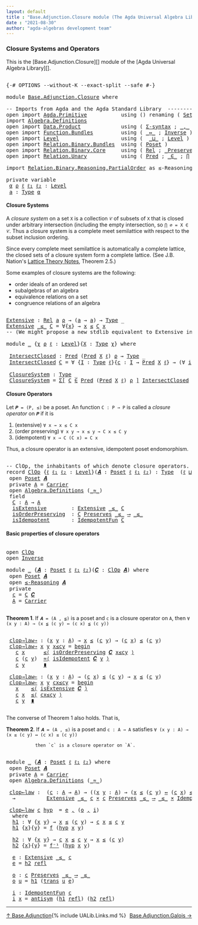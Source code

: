```yaml
---
layout: default
title : "Base.Adjunction.Closure module (The Agda Universal Algebra Library)"
date : "2021-08-30"
author: "agda-algebras development team"
---
```


### <a id="closure-systems">Closure Systems and Operators</a>

This is the [Base.Adjunction.Closure][] module of the [Agda Universal Algebra Library][].

<pre class="Agda">

<a id="333" class="Symbol">{-#</a> <a id="337" class="Keyword">OPTIONS</a> <a id="345" class="Pragma">--without-K</a> <a id="357" class="Pragma">--exact-split</a> <a id="371" class="Pragma">--safe</a> <a id="378" class="Symbol">#-}</a>

<a id="383" class="Keyword">module</a> <a id="390" href="Base.Adjunction.Closure.html" class="Module">Base.Adjunction.Closure</a> <a id="414" class="Keyword">where</a>

<a id="421" class="Comment">-- Imports from Agda and the Agda Standard Library  ---------------------------------------</a>
<a id="513" class="Keyword">open</a> <a id="518" class="Keyword">import</a> <a id="525" href="Agda.Primitive.html" class="Module">Agda.Primitive</a>           <a id="550" class="Keyword">using</a> <a id="556" class="Symbol">()</a> <a id="559" class="Keyword">renaming</a> <a id="568" class="Symbol">(</a> <a id="570" href="Agda.Primitive.html#326" class="Primitive">Set</a> <a id="574" class="Symbol">to</a> <a id="577" class="Primitive">Type</a> <a id="582" class="Symbol">)</a>
<a id="584" class="Keyword">import</a> <a id="591" href="Algebra.Definitions.html" class="Module">Algebra.Definitions</a>
<a id="611" class="Keyword">open</a> <a id="616" class="Keyword">import</a> <a id="623" href="Data.Product.html" class="Module">Data.Product</a>             <a id="648" class="Keyword">using</a> <a id="654" class="Symbol">(</a> <a id="656" href="Data.Product.html#916" class="Function">Σ-syntax</a> <a id="665" class="Symbol">;</a> <a id="667" href="Agda.Builtin.Sigma.html#236" class="InductiveConstructor Operator">_,_</a> <a id="671" class="Symbol">;</a> <a id="673" href="Data.Product.html#1167" class="Function Operator">_×_</a> <a id="677" class="Symbol">)</a>
<a id="679" class="Keyword">open</a> <a id="684" class="Keyword">import</a> <a id="691" href="Function.Bundles.html" class="Module">Function.Bundles</a>         <a id="716" class="Keyword">using</a> <a id="722" class="Symbol">(</a> <a id="724" href="Function.Bundles.html#8810" class="Function Operator">_↔_</a> <a id="728" class="Symbol">;</a> <a id="730" href="Function.Bundles.html#5792" class="Record">Inverse</a> <a id="738" class="Symbol">)</a>
<a id="740" class="Keyword">open</a> <a id="745" class="Keyword">import</a> <a id="752" href="Level.html" class="Module">Level</a>                    <a id="777" class="Keyword">using</a> <a id="783" class="Symbol">(</a>  <a id="786" href="Agda.Primitive.html#810" class="Primitive Operator">_⊔_</a> <a id="790" class="Symbol">;</a> <a id="792" href="Agda.Primitive.html#597" class="Postulate">Level</a> <a id="798" class="Symbol">)</a>
<a id="800" class="Keyword">open</a> <a id="805" class="Keyword">import</a> <a id="812" href="Relation.Binary.Bundles.html" class="Module">Relation.Binary.Bundles</a>  <a id="837" class="Keyword">using</a> <a id="843" class="Symbol">(</a> <a id="845" href="Relation.Binary.Bundles.html#3028" class="Record">Poset</a> <a id="851" class="Symbol">)</a>
<a id="853" class="Keyword">open</a> <a id="858" class="Keyword">import</a> <a id="865" href="Relation.Binary.Core.html" class="Module">Relation.Binary.Core</a>     <a id="890" class="Keyword">using</a> <a id="896" class="Symbol">(</a> <a id="898" href="Relation.Binary.Core.html#882" class="Function">Rel</a> <a id="902" class="Symbol">;</a> <a id="904" href="Relation.Binary.Core.html#1563" class="Function Operator">_Preserves_⟶_</a> <a id="918" class="Symbol">)</a>
<a id="920" class="Keyword">open</a> <a id="925" class="Keyword">import</a> <a id="932" href="Relation.Unary.html" class="Module">Relation.Unary</a>           <a id="957" class="Keyword">using</a> <a id="963" class="Symbol">(</a> <a id="965" href="Relation.Unary.html#1101" class="Function">Pred</a> <a id="970" class="Symbol">;</a> <a id="972" href="Relation.Unary.html#1523" class="Function Operator">_∈_</a> <a id="976" class="Symbol">;</a> <a id="978" href="Relation.Unary.html#4741" class="Function">⋂</a> <a id="980" class="Symbol">)</a>

<a id="983" class="Keyword">import</a> <a id="990" href="Relation.Binary.Reasoning.PartialOrder.html" class="Module">Relation.Binary.Reasoning.PartialOrder</a> <a id="1029" class="Symbol">as</a> <a id="1032" class="Module">≤-Reasoning</a>

<a id="1045" class="Keyword">private</a> <a id="1053" class="Keyword">variable</a>
 <a id="1063" href="Base.Adjunction.Closure.html#1063" class="Generalizable">α</a> <a id="1065" href="Base.Adjunction.Closure.html#1065" class="Generalizable">ρ</a> <a id="1067" href="Base.Adjunction.Closure.html#1067" class="Generalizable">ℓ</a> <a id="1069" href="Base.Adjunction.Closure.html#1069" class="Generalizable">ℓ₁</a> <a id="1072" href="Base.Adjunction.Closure.html#1072" class="Generalizable">ℓ₂</a> <a id="1075" class="Symbol">:</a> <a id="1077" href="Agda.Primitive.html#597" class="Postulate">Level</a>
 <a id="1084" href="Base.Adjunction.Closure.html#1084" class="Generalizable">a</a> <a id="1086" class="Symbol">:</a> <a id="1088" href="Base.Adjunction.Closure.html#577" class="Primitive">Type</a> <a id="1093" href="Base.Adjunction.Closure.html#1063" class="Generalizable">α</a>
</pre>

#### <a id="closure-systems">Closure Systems</a>

A *closure system* on a set `X` is a collection `𝒞` of subsets of `X` that is closed
under arbitrary intersection (including the empty intersection, so `⋂ ∅ = X ∈ 𝒞`.
Thus a closure system is a complete meet semilattice with respect to the subset
inclusion ordering.

Since every complete meet semilattice is automatically a complete lattice, the closed
sets of a closure system form a complete lattice.
(See J.B. Nation's [Lattice Theory Notes](http://math.hawaii.edu/~jb/math618/Nation-LatticeTheory.pdf), Theorem 2.5.)

Some examples of closure systems are the following:

* order ideals of an ordered set
* subalgebras of an algebra
* equivalence relations on a set
* congruence relations of an algebra

<pre class="Agda">

<a id="Extensive"></a><a id="1879" href="Base.Adjunction.Closure.html#1879" class="Function">Extensive</a> <a id="1889" class="Symbol">:</a> <a id="1891" href="Relation.Binary.Core.html#882" class="Function">Rel</a> <a id="1895" href="Base.Adjunction.Closure.html#1084" class="Generalizable">a</a> <a id="1897" href="Base.Adjunction.Closure.html#1065" class="Generalizable">ρ</a> <a id="1899" class="Symbol">→</a> <a id="1901" class="Symbol">(</a><a id="1902" href="Base.Adjunction.Closure.html#1084" class="Generalizable">a</a> <a id="1904" class="Symbol">→</a> <a id="1906" href="Base.Adjunction.Closure.html#1084" class="Generalizable">a</a><a id="1907" class="Symbol">)</a> <a id="1909" class="Symbol">→</a> <a id="1911" href="Base.Adjunction.Closure.html#577" class="Primitive">Type</a> <a id="1916" class="Symbol">_</a>
<a id="1918" href="Base.Adjunction.Closure.html#1879" class="Function">Extensive</a> <a id="1928" href="Base.Adjunction.Closure.html#1928" class="Bound Operator">_≤_</a> <a id="1932" href="Base.Adjunction.Closure.html#1932" class="Bound">C</a> <a id="1934" class="Symbol">=</a> <a id="1936" class="Symbol">∀{</a><a id="1938" href="Base.Adjunction.Closure.html#1938" class="Bound">x</a><a id="1939" class="Symbol">}</a> <a id="1941" class="Symbol">→</a> <a id="1943" href="Base.Adjunction.Closure.html#1938" class="Bound">x</a> <a id="1945" href="Base.Adjunction.Closure.html#1928" class="Bound Operator">≤</a> <a id="1947" href="Base.Adjunction.Closure.html#1932" class="Bound">C</a> <a id="1949" href="Base.Adjunction.Closure.html#1938" class="Bound">x</a>
<a id="1951" class="Comment">-- (We might propose a new stdlib equivalent to Extensive in, e.g., `Relation.Binary.Core`.)</a>

<a id="2045" class="Keyword">module</a> <a id="2052" href="Base.Adjunction.Closure.html#2052" class="Module">_</a> <a id="2054" class="Symbol">{</a><a id="2055" href="Base.Adjunction.Closure.html#2055" class="Bound">χ</a> <a id="2057" href="Base.Adjunction.Closure.html#2057" class="Bound">ρ</a> <a id="2059" href="Base.Adjunction.Closure.html#2059" class="Bound">ℓ</a> <a id="2061" class="Symbol">:</a> <a id="2063" href="Agda.Primitive.html#597" class="Postulate">Level</a><a id="2068" class="Symbol">}{</a><a id="2070" href="Base.Adjunction.Closure.html#2070" class="Bound">X</a> <a id="2072" class="Symbol">:</a> <a id="2074" href="Base.Adjunction.Closure.html#577" class="Primitive">Type</a> <a id="2079" href="Base.Adjunction.Closure.html#2055" class="Bound">χ</a><a id="2080" class="Symbol">}</a> <a id="2082" class="Keyword">where</a>

 <a id="2090" href="Base.Adjunction.Closure.html#2090" class="Function">IntersectClosed</a> <a id="2106" class="Symbol">:</a> <a id="2108" href="Relation.Unary.html#1101" class="Function">Pred</a> <a id="2113" class="Symbol">(</a><a id="2114" href="Relation.Unary.html#1101" class="Function">Pred</a> <a id="2119" href="Base.Adjunction.Closure.html#2070" class="Bound">X</a> <a id="2121" href="Base.Adjunction.Closure.html#2059" class="Bound">ℓ</a><a id="2122" class="Symbol">)</a> <a id="2124" href="Base.Adjunction.Closure.html#2057" class="Bound">ρ</a> <a id="2126" class="Symbol">→</a> <a id="2128" href="Base.Adjunction.Closure.html#577" class="Primitive">Type</a> <a id="2133" class="Symbol">_</a>
 <a id="2136" href="Base.Adjunction.Closure.html#2090" class="Function">IntersectClosed</a> <a id="2152" href="Base.Adjunction.Closure.html#2152" class="Bound">C</a> <a id="2154" class="Symbol">=</a> <a id="2156" class="Symbol">∀</a> <a id="2158" class="Symbol">{</a><a id="2159" href="Base.Adjunction.Closure.html#2159" class="Bound">I</a> <a id="2161" class="Symbol">:</a> <a id="2163" href="Base.Adjunction.Closure.html#577" class="Primitive">Type</a> <a id="2168" href="Base.Adjunction.Closure.html#2059" class="Bound">ℓ</a><a id="2169" class="Symbol">}{</a><a id="2171" href="Base.Adjunction.Closure.html#2171" class="Bound">c</a> <a id="2173" class="Symbol">:</a> <a id="2175" href="Base.Adjunction.Closure.html#2159" class="Bound">I</a> <a id="2177" class="Symbol">→</a> <a id="2179" href="Relation.Unary.html#1101" class="Function">Pred</a> <a id="2184" href="Base.Adjunction.Closure.html#2070" class="Bound">X</a> <a id="2186" href="Base.Adjunction.Closure.html#2059" class="Bound">ℓ</a><a id="2187" class="Symbol">}</a> <a id="2189" class="Symbol">→</a> <a id="2191" class="Symbol">(∀</a> <a id="2194" href="Base.Adjunction.Closure.html#2194" class="Bound">i</a> <a id="2196" class="Symbol">→</a> <a id="2198" class="Symbol">(</a><a id="2199" href="Base.Adjunction.Closure.html#2171" class="Bound">c</a> <a id="2201" href="Base.Adjunction.Closure.html#2194" class="Bound">i</a><a id="2202" class="Symbol">)</a> <a id="2204" href="Relation.Unary.html#1523" class="Function Operator">∈</a> <a id="2206" href="Base.Adjunction.Closure.html#2152" class="Bound">C</a><a id="2207" class="Symbol">)</a> <a id="2209" class="Symbol">→</a> <a id="2211" href="Relation.Unary.html#4741" class="Function">⋂</a> <a id="2213" href="Base.Adjunction.Closure.html#2159" class="Bound">I</a> <a id="2215" href="Base.Adjunction.Closure.html#2171" class="Bound">c</a> <a id="2217" href="Relation.Unary.html#1523" class="Function Operator">∈</a> <a id="2219" href="Base.Adjunction.Closure.html#2152" class="Bound">C</a>

 <a id="2223" href="Base.Adjunction.Closure.html#2223" class="Function">ClosureSystem</a> <a id="2237" class="Symbol">:</a> <a id="2239" href="Base.Adjunction.Closure.html#577" class="Primitive">Type</a> <a id="2244" class="Symbol">_</a>
 <a id="2247" href="Base.Adjunction.Closure.html#2223" class="Function">ClosureSystem</a> <a id="2261" class="Symbol">=</a> <a id="2263" href="Data.Product.html#916" class="Function">Σ[</a> <a id="2266" href="Base.Adjunction.Closure.html#2266" class="Bound">C</a> <a id="2268" href="Data.Product.html#916" class="Function">∈</a> <a id="2270" href="Relation.Unary.html#1101" class="Function">Pred</a> <a id="2275" class="Symbol">(</a><a id="2276" href="Relation.Unary.html#1101" class="Function">Pred</a> <a id="2281" href="Base.Adjunction.Closure.html#2070" class="Bound">X</a> <a id="2283" href="Base.Adjunction.Closure.html#2059" class="Bound">ℓ</a><a id="2284" class="Symbol">)</a> <a id="2286" href="Base.Adjunction.Closure.html#2057" class="Bound">ρ</a> <a id="2288" href="Data.Product.html#916" class="Function">]</a> <a id="2290" href="Base.Adjunction.Closure.html#2090" class="Function">IntersectClosed</a> <a id="2306" href="Base.Adjunction.Closure.html#2266" class="Bound">C</a>
</pre>


#### <a id="closure-operators">Closure Operators</a>

Let `𝑷 = (P, ≤)` be a poset. An function `C : P → P` is called a *closure operator*
on `𝑷` if it is

1. (extensive) `∀ x → x ≤ C x`
2. (order preserving) `∀ x y → x ≤ y → C x ≤ C y`
3. (idempotent) `∀ x → C (C x) = C x`

Thus, a closure operator is an extensive, idempotent poset endomorphism.

<pre class="Agda">

<a id="2684" class="Comment">-- ClOp, the inhabitants of which denote closure operators.</a>
<a id="2744" class="Keyword">record</a> <a id="ClOp"></a><a id="2751" href="Base.Adjunction.Closure.html#2751" class="Record">ClOp</a> <a id="2756" class="Symbol">{</a><a id="2757" href="Base.Adjunction.Closure.html#2757" class="Bound">ℓ</a> <a id="2759" href="Base.Adjunction.Closure.html#2759" class="Bound">ℓ₁</a> <a id="2762" href="Base.Adjunction.Closure.html#2762" class="Bound">ℓ₂</a> <a id="2765" class="Symbol">:</a> <a id="2767" href="Agda.Primitive.html#597" class="Postulate">Level</a><a id="2772" class="Symbol">}(</a><a id="2774" href="Base.Adjunction.Closure.html#2774" class="Bound">𝑨</a> <a id="2776" class="Symbol">:</a> <a id="2778" href="Relation.Binary.Bundles.html#3028" class="Record">Poset</a> <a id="2784" href="Base.Adjunction.Closure.html#2757" class="Bound">ℓ</a> <a id="2786" href="Base.Adjunction.Closure.html#2759" class="Bound">ℓ₁</a> <a id="2789" href="Base.Adjunction.Closure.html#2762" class="Bound">ℓ₂</a><a id="2791" class="Symbol">)</a> <a id="2793" class="Symbol">:</a> <a id="2795" href="Base.Adjunction.Closure.html#577" class="Primitive">Type</a>  <a id="2801" class="Symbol">(</a><a id="2802" href="Base.Adjunction.Closure.html#2757" class="Bound">ℓ</a> <a id="2804" href="Agda.Primitive.html#810" class="Primitive Operator">⊔</a> <a id="2806" href="Base.Adjunction.Closure.html#2762" class="Bound">ℓ₂</a> <a id="2809" href="Agda.Primitive.html#810" class="Primitive Operator">⊔</a> <a id="2811" href="Base.Adjunction.Closure.html#2759" class="Bound">ℓ₁</a><a id="2813" class="Symbol">)</a> <a id="2815" class="Keyword">where</a>
 <a id="2822" class="Keyword">open</a> <a id="2827" href="Relation.Binary.Bundles.html#3028" class="Module">Poset</a> <a id="2833" href="Base.Adjunction.Closure.html#2774" class="Bound">𝑨</a>
 <a id="2836" class="Keyword">private</a> <a id="ClOp.A"></a><a id="2844" href="Base.Adjunction.Closure.html#2844" class="Function">A</a> <a id="2846" class="Symbol">=</a> <a id="2848" href="Relation.Binary.Bundles.html#3104" class="Function">Carrier</a>
 <a id="2857" class="Keyword">open</a> <a id="2862" href="Algebra.Definitions.html" class="Module">Algebra.Definitions</a> <a id="2882" class="Symbol">(</a><a id="2883" href="Relation.Binary.Bundles.html#3131" class="Function Operator">_≈_</a><a id="2886" class="Symbol">)</a>
 <a id="2889" class="Keyword">field</a>
  <a id="ClOp.C"></a><a id="2897" href="Base.Adjunction.Closure.html#2897" class="Field">C</a> <a id="2899" class="Symbol">:</a> <a id="2901" href="Base.Adjunction.Closure.html#2844" class="Function">A</a> <a id="2903" class="Symbol">→</a> <a id="2905" href="Base.Adjunction.Closure.html#2844" class="Function">A</a>
  <a id="ClOp.isExtensive"></a><a id="2909" href="Base.Adjunction.Closure.html#2909" class="Field">isExtensive</a>        <a id="2928" class="Symbol">:</a> <a id="2930" href="Base.Adjunction.Closure.html#1879" class="Function">Extensive</a> <a id="2940" href="Relation.Binary.Bundles.html#3167" class="Function Operator">_≤_</a> <a id="2944" href="Base.Adjunction.Closure.html#2897" class="Field">C</a>
  <a id="ClOp.isOrderPreserving"></a><a id="2948" href="Base.Adjunction.Closure.html#2948" class="Field">isOrderPreserving</a>  <a id="2967" class="Symbol">:</a> <a id="2969" href="Base.Adjunction.Closure.html#2897" class="Field">C</a> <a id="2971" href="Relation.Binary.Core.html#1563" class="Function Operator">Preserves</a> <a id="2981" href="Relation.Binary.Bundles.html#3167" class="Function Operator">_≤_</a> <a id="2985" href="Relation.Binary.Core.html#1563" class="Function Operator">⟶</a> <a id="2987" href="Relation.Binary.Bundles.html#3167" class="Function Operator">_≤_</a>
  <a id="ClOp.isIdempotent"></a><a id="2993" href="Base.Adjunction.Closure.html#2993" class="Field">isIdempotent</a>       <a id="3012" class="Symbol">:</a> <a id="3014" href="Algebra.Definitions.html#2713" class="Function">IdempotentFun</a> <a id="3028" href="Base.Adjunction.Closure.html#2897" class="Field">C</a>
</pre>


#### <a id="basic-properties-of-closure-operators">Basic properties of closure operators</a>

<pre class="Agda">

<a id="3151" class="Keyword">open</a> <a id="3156" href="Base.Adjunction.Closure.html#2751" class="Module">ClOp</a>
<a id="3161" class="Keyword">open</a> <a id="3166" href="Function.Bundles.html#5792" class="Module">Inverse</a>

<a id="3175" class="Keyword">module</a> <a id="3182" href="Base.Adjunction.Closure.html#3182" class="Module">_</a> <a id="3184" class="Symbol">{</a><a id="3185" href="Base.Adjunction.Closure.html#3185" class="Bound">𝑨</a> <a id="3187" class="Symbol">:</a> <a id="3189" href="Relation.Binary.Bundles.html#3028" class="Record">Poset</a> <a id="3195" href="Base.Adjunction.Closure.html#1067" class="Generalizable">ℓ</a> <a id="3197" href="Base.Adjunction.Closure.html#1069" class="Generalizable">ℓ₁</a> <a id="3200" href="Base.Adjunction.Closure.html#1072" class="Generalizable">ℓ₂</a><a id="3202" class="Symbol">}(</a><a id="3204" href="Base.Adjunction.Closure.html#3204" class="Bound">𝑪</a> <a id="3206" class="Symbol">:</a> <a id="3208" href="Base.Adjunction.Closure.html#2751" class="Record">ClOp</a> <a id="3213" href="Base.Adjunction.Closure.html#3185" class="Bound">𝑨</a><a id="3214" class="Symbol">)</a> <a id="3216" class="Keyword">where</a>
 <a id="3223" class="Keyword">open</a> <a id="3228" href="Relation.Binary.Bundles.html#3028" class="Module">Poset</a> <a id="3234" href="Base.Adjunction.Closure.html#3185" class="Bound">𝑨</a>
 <a id="3237" class="Keyword">open</a> <a id="3242" href="Relation.Binary.Reasoning.PartialOrder.html" class="Module">≤-Reasoning</a> <a id="3254" href="Base.Adjunction.Closure.html#3185" class="Bound">𝑨</a>
 <a id="3257" class="Keyword">private</a>
  <a id="3267" href="Base.Adjunction.Closure.html#3267" class="Function">c</a> <a id="3269" class="Symbol">=</a> <a id="3271" href="Base.Adjunction.Closure.html#2897" class="Field">C</a> <a id="3273" href="Base.Adjunction.Closure.html#3204" class="Bound">𝑪</a>
  <a id="3277" href="Base.Adjunction.Closure.html#3277" class="Function">A</a> <a id="3279" class="Symbol">=</a> <a id="3281" href="Relation.Binary.Bundles.html#3104" class="Function">Carrier</a>

</pre>

**Theorem 1**. If `𝑨 = (A , ≦)` is a poset and `c` is a closure operator on `A`, then
               `∀ (x y : A) → (x ≦ (c y) ↔ (c x) ≦ (c y))`

<pre class="Agda">

 <a id="3463" href="Base.Adjunction.Closure.html#3463" class="Function">clop→law⇒</a> <a id="3473" class="Symbol">:</a> <a id="3475" class="Symbol">(</a><a id="3476" href="Base.Adjunction.Closure.html#3476" class="Bound">x</a> <a id="3478" href="Base.Adjunction.Closure.html#3478" class="Bound">y</a> <a id="3480" class="Symbol">:</a> <a id="3482" href="Base.Adjunction.Closure.html#3277" class="Function">A</a><a id="3483" class="Symbol">)</a> <a id="3485" class="Symbol">→</a> <a id="3487" href="Base.Adjunction.Closure.html#3476" class="Bound">x</a> <a id="3489" href="Relation.Binary.Bundles.html#3167" class="Function Operator">≤</a> <a id="3491" class="Symbol">(</a><a id="3492" href="Base.Adjunction.Closure.html#3267" class="Function">c</a> <a id="3494" href="Base.Adjunction.Closure.html#3478" class="Bound">y</a><a id="3495" class="Symbol">)</a> <a id="3497" class="Symbol">→</a> <a id="3499" class="Symbol">(</a><a id="3500" href="Base.Adjunction.Closure.html#3267" class="Function">c</a> <a id="3502" href="Base.Adjunction.Closure.html#3476" class="Bound">x</a><a id="3503" class="Symbol">)</a> <a id="3505" href="Relation.Binary.Bundles.html#3167" class="Function Operator">≤</a> <a id="3507" class="Symbol">(</a><a id="3508" href="Base.Adjunction.Closure.html#3267" class="Function">c</a> <a id="3510" href="Base.Adjunction.Closure.html#3478" class="Bound">y</a><a id="3511" class="Symbol">)</a>
 <a id="3514" href="Base.Adjunction.Closure.html#3463" class="Function">clop→law⇒</a> <a id="3524" href="Base.Adjunction.Closure.html#3524" class="Bound">x</a> <a id="3526" href="Base.Adjunction.Closure.html#3526" class="Bound">y</a> <a id="3528" href="Base.Adjunction.Closure.html#3528" class="Bound">x≤cy</a> <a id="3533" class="Symbol">=</a> <a id="3535" href="Relation.Binary.Reasoning.Base.Triple.html#3010" class="Function Operator">begin</a>
   <a id="3544" href="Base.Adjunction.Closure.html#3267" class="Function">c</a> <a id="3546" href="Base.Adjunction.Closure.html#3524" class="Bound">x</a>      <a id="3553" href="Relation.Binary.Reasoning.Base.Triple.html#3745" class="Function">≤⟨</a> <a id="3556" href="Base.Adjunction.Closure.html#2948" class="Field">isOrderPreserving</a> <a id="3574" href="Base.Adjunction.Closure.html#3204" class="Bound">𝑪</a> <a id="3576" href="Base.Adjunction.Closure.html#3528" class="Bound">x≤cy</a> <a id="3581" href="Relation.Binary.Reasoning.Base.Triple.html#3745" class="Function">⟩</a>
   <a id="3586" href="Base.Adjunction.Closure.html#3267" class="Function">c</a> <a id="3588" class="Symbol">(</a><a id="3589" href="Base.Adjunction.Closure.html#3267" class="Function">c</a> <a id="3591" href="Base.Adjunction.Closure.html#3526" class="Bound">y</a><a id="3592" class="Symbol">)</a>  <a id="3595" href="Relation.Binary.Reasoning.Base.Triple.html#4035" class="Function">≈⟨</a> <a id="3598" href="Base.Adjunction.Closure.html#2993" class="Field">isIdempotent</a> <a id="3611" href="Base.Adjunction.Closure.html#3204" class="Bound">𝑪</a> <a id="3613" href="Base.Adjunction.Closure.html#3526" class="Bound">y</a> <a id="3615" href="Relation.Binary.Reasoning.Base.Triple.html#4035" class="Function">⟩</a>
   <a id="3620" href="Base.Adjunction.Closure.html#3267" class="Function">c</a> <a id="3622" href="Base.Adjunction.Closure.html#3526" class="Bound">y</a>      <a id="3629" href="Relation.Binary.Reasoning.Base.Triple.html#5119" class="Function Operator">∎</a>

 <a id="3633" href="Base.Adjunction.Closure.html#3633" class="Function">clop→law⇐</a> <a id="3643" class="Symbol">:</a> <a id="3645" class="Symbol">(</a><a id="3646" href="Base.Adjunction.Closure.html#3646" class="Bound">x</a> <a id="3648" href="Base.Adjunction.Closure.html#3648" class="Bound">y</a> <a id="3650" class="Symbol">:</a> <a id="3652" href="Base.Adjunction.Closure.html#3277" class="Function">A</a><a id="3653" class="Symbol">)</a> <a id="3655" class="Symbol">→</a> <a id="3657" class="Symbol">(</a><a id="3658" href="Base.Adjunction.Closure.html#3267" class="Function">c</a> <a id="3660" href="Base.Adjunction.Closure.html#3646" class="Bound">x</a><a id="3661" class="Symbol">)</a> <a id="3663" href="Relation.Binary.Bundles.html#3167" class="Function Operator">≤</a> <a id="3665" class="Symbol">(</a><a id="3666" href="Base.Adjunction.Closure.html#3267" class="Function">c</a> <a id="3668" href="Base.Adjunction.Closure.html#3648" class="Bound">y</a><a id="3669" class="Symbol">)</a> <a id="3671" class="Symbol">→</a> <a id="3673" href="Base.Adjunction.Closure.html#3646" class="Bound">x</a> <a id="3675" href="Relation.Binary.Bundles.html#3167" class="Function Operator">≤</a> <a id="3677" class="Symbol">(</a><a id="3678" href="Base.Adjunction.Closure.html#3267" class="Function">c</a> <a id="3680" href="Base.Adjunction.Closure.html#3648" class="Bound">y</a><a id="3681" class="Symbol">)</a>
 <a id="3684" href="Base.Adjunction.Closure.html#3633" class="Function">clop→law⇐</a> <a id="3694" href="Base.Adjunction.Closure.html#3694" class="Bound">x</a> <a id="3696" href="Base.Adjunction.Closure.html#3696" class="Bound">y</a> <a id="3698" href="Base.Adjunction.Closure.html#3698" class="Bound">cx≤cy</a> <a id="3704" class="Symbol">=</a> <a id="3706" href="Relation.Binary.Reasoning.Base.Triple.html#3010" class="Function Operator">begin</a>
   <a id="3715" href="Base.Adjunction.Closure.html#3694" class="Bound">x</a>    <a id="3720" href="Relation.Binary.Reasoning.Base.Triple.html#3745" class="Function">≤⟨</a> <a id="3723" href="Base.Adjunction.Closure.html#2909" class="Field">isExtensive</a> <a id="3735" href="Base.Adjunction.Closure.html#3204" class="Bound">𝑪</a> <a id="3737" href="Relation.Binary.Reasoning.Base.Triple.html#3745" class="Function">⟩</a>
   <a id="3742" href="Base.Adjunction.Closure.html#3267" class="Function">c</a> <a id="3744" href="Base.Adjunction.Closure.html#3694" class="Bound">x</a>  <a id="3747" href="Relation.Binary.Reasoning.Base.Triple.html#3745" class="Function">≤⟨</a> <a id="3750" href="Base.Adjunction.Closure.html#3698" class="Bound">cx≤cy</a> <a id="3756" href="Relation.Binary.Reasoning.Base.Triple.html#3745" class="Function">⟩</a>
   <a id="3761" href="Base.Adjunction.Closure.html#3267" class="Function">c</a> <a id="3763" href="Base.Adjunction.Closure.html#3696" class="Bound">y</a>  <a id="3766" href="Relation.Binary.Reasoning.Base.Triple.html#5119" class="Function Operator">∎</a>

</pre>

The converse of Theorem 1 also holds. That is,

**Theorem 2**. If `𝑨 = (A , ≤)` is a poset and `c : A → A` satisfies
               `∀ (x y : A) → (x ≤ (c y) ↔ (c x) ≤ (c y))`

               then `c` is a closure operator on `A`.

<pre class="Agda">

<a id="4027" class="Keyword">module</a> <a id="4034" href="Base.Adjunction.Closure.html#4034" class="Module">_</a> <a id="4036" class="Symbol">{</a><a id="4037" href="Base.Adjunction.Closure.html#4037" class="Bound">𝑨</a> <a id="4039" class="Symbol">:</a> <a id="4041" href="Relation.Binary.Bundles.html#3028" class="Record">Poset</a> <a id="4047" href="Base.Adjunction.Closure.html#1067" class="Generalizable">ℓ</a> <a id="4049" href="Base.Adjunction.Closure.html#1069" class="Generalizable">ℓ₁</a> <a id="4052" href="Base.Adjunction.Closure.html#1072" class="Generalizable">ℓ₂</a><a id="4054" class="Symbol">}</a> <a id="4056" class="Keyword">where</a>
 <a id="4063" class="Keyword">open</a> <a id="4068" href="Relation.Binary.Bundles.html#3028" class="Module">Poset</a> <a id="4074" href="Base.Adjunction.Closure.html#4037" class="Bound">𝑨</a>
 <a id="4077" class="Keyword">private</a> <a id="4085" href="Base.Adjunction.Closure.html#4085" class="Function">A</a> <a id="4087" class="Symbol">=</a> <a id="4089" href="Relation.Binary.Bundles.html#3104" class="Field">Carrier</a>
 <a id="4098" class="Keyword">open</a> <a id="4103" href="Algebra.Definitions.html" class="Module">Algebra.Definitions</a> <a id="4123" class="Symbol">(</a><a id="4124" href="Relation.Binary.Bundles.html#3131" class="Field Operator">_≈_</a><a id="4127" class="Symbol">)</a>

 <a id="4131" href="Base.Adjunction.Closure.html#4131" class="Function">clop←law</a> <a id="4140" class="Symbol">:</a>  <a id="4143" class="Symbol">(</a><a id="4144" href="Base.Adjunction.Closure.html#4144" class="Bound">c</a> <a id="4146" class="Symbol">:</a> <a id="4148" href="Base.Adjunction.Closure.html#4085" class="Function">A</a> <a id="4150" class="Symbol">→</a> <a id="4152" href="Base.Adjunction.Closure.html#4085" class="Function">A</a><a id="4153" class="Symbol">)</a> <a id="4155" class="Symbol">→</a> <a id="4157" class="Symbol">((</a><a id="4159" href="Base.Adjunction.Closure.html#4159" class="Bound">x</a> <a id="4161" href="Base.Adjunction.Closure.html#4161" class="Bound">y</a> <a id="4163" class="Symbol">:</a> <a id="4165" href="Base.Adjunction.Closure.html#4085" class="Function">A</a><a id="4166" class="Symbol">)</a> <a id="4168" class="Symbol">→</a> <a id="4170" class="Symbol">(</a><a id="4171" href="Base.Adjunction.Closure.html#4159" class="Bound">x</a> <a id="4173" href="Relation.Binary.Bundles.html#3167" class="Field Operator">≤</a> <a id="4175" class="Symbol">(</a><a id="4176" href="Base.Adjunction.Closure.html#4144" class="Bound">c</a> <a id="4178" href="Base.Adjunction.Closure.html#4161" class="Bound">y</a><a id="4179" class="Symbol">)</a> <a id="4181" href="Function.Bundles.html#8810" class="Function Operator">↔</a> <a id="4183" class="Symbol">(</a><a id="4184" href="Base.Adjunction.Closure.html#4144" class="Bound">c</a> <a id="4186" href="Base.Adjunction.Closure.html#4159" class="Bound">x</a><a id="4187" class="Symbol">)</a> <a id="4189" href="Relation.Binary.Bundles.html#3167" class="Field Operator">≤</a> <a id="4191" class="Symbol">(</a><a id="4192" href="Base.Adjunction.Closure.html#4144" class="Bound">c</a> <a id="4194" href="Base.Adjunction.Closure.html#4161" class="Bound">y</a><a id="4195" class="Symbol">)))</a>
  <a id="4201" class="Symbol">→</a>          <a id="4212" href="Base.Adjunction.Closure.html#1879" class="Function">Extensive</a> <a id="4222" href="Relation.Binary.Bundles.html#3167" class="Field Operator">_≤_</a> <a id="4226" href="Base.Adjunction.Closure.html#4144" class="Bound">c</a> <a id="4228" href="Data.Product.html#1167" class="Function Operator">×</a> <a id="4230" href="Base.Adjunction.Closure.html#4144" class="Bound">c</a> <a id="4232" href="Relation.Binary.Core.html#1563" class="Function Operator">Preserves</a> <a id="4242" href="Relation.Binary.Bundles.html#3167" class="Field Operator">_≤_</a> <a id="4246" href="Relation.Binary.Core.html#1563" class="Function Operator">⟶</a> <a id="4248" href="Relation.Binary.Bundles.html#3167" class="Field Operator">_≤_</a> <a id="4252" href="Data.Product.html#1167" class="Function Operator">×</a> <a id="4254" href="Algebra.Definitions.html#2713" class="Function">IdempotentFun</a> <a id="4268" href="Base.Adjunction.Closure.html#4144" class="Bound">c</a>

 <a id="4272" href="Base.Adjunction.Closure.html#4131" class="Function">clop←law</a> <a id="4281" href="Base.Adjunction.Closure.html#4281" class="Bound">c</a> <a id="4283" href="Base.Adjunction.Closure.html#4283" class="Bound">hyp</a>  <a id="4288" class="Symbol">=</a> <a id="4290" href="Base.Adjunction.Closure.html#4446" class="Function">e</a> <a id="4292" href="Agda.Builtin.Sigma.html#236" class="InductiveConstructor Operator">,</a> <a id="4294" class="Symbol">(</a><a id="4295" href="Base.Adjunction.Closure.html#4483" class="Function">o</a> <a id="4297" href="Agda.Builtin.Sigma.html#236" class="InductiveConstructor Operator">,</a> <a id="4299" href="Base.Adjunction.Closure.html#4535" class="Function">i</a><a id="4300" class="Symbol">)</a>
  <a id="4304" class="Keyword">where</a>
  <a id="4312" href="Base.Adjunction.Closure.html#4312" class="Function">h1</a> <a id="4315" class="Symbol">:</a> <a id="4317" class="Symbol">∀</a> <a id="4319" class="Symbol">{</a><a id="4320" href="Base.Adjunction.Closure.html#4320" class="Bound">x</a> <a id="4322" href="Base.Adjunction.Closure.html#4322" class="Bound">y</a><a id="4323" class="Symbol">}</a> <a id="4325" class="Symbol">→</a> <a id="4327" href="Base.Adjunction.Closure.html#4320" class="Bound">x</a> <a id="4329" href="Relation.Binary.Bundles.html#3167" class="Field Operator">≤</a> <a id="4331" class="Symbol">(</a><a id="4332" href="Base.Adjunction.Closure.html#4281" class="Bound">c</a> <a id="4334" href="Base.Adjunction.Closure.html#4322" class="Bound">y</a><a id="4335" class="Symbol">)</a> <a id="4337" class="Symbol">→</a> <a id="4339" href="Base.Adjunction.Closure.html#4281" class="Bound">c</a> <a id="4341" href="Base.Adjunction.Closure.html#4320" class="Bound">x</a> <a id="4343" href="Relation.Binary.Bundles.html#3167" class="Field Operator">≤</a> <a id="4345" href="Base.Adjunction.Closure.html#4281" class="Bound">c</a> <a id="4347" href="Base.Adjunction.Closure.html#4322" class="Bound">y</a>
  <a id="4351" href="Base.Adjunction.Closure.html#4312" class="Function">h1</a> <a id="4354" class="Symbol">{</a><a id="4355" href="Base.Adjunction.Closure.html#4355" class="Bound">x</a><a id="4356" class="Symbol">}{</a><a id="4358" href="Base.Adjunction.Closure.html#4358" class="Bound">y</a><a id="4359" class="Symbol">}</a> <a id="4361" class="Symbol">=</a> <a id="4363" href="Function.Bundles.html#5846" class="Field">f</a> <a id="4365" class="Symbol">(</a><a id="4366" href="Base.Adjunction.Closure.html#4283" class="Bound">hyp</a> <a id="4370" href="Base.Adjunction.Closure.html#4355" class="Bound">x</a> <a id="4372" href="Base.Adjunction.Closure.html#4358" class="Bound">y</a><a id="4373" class="Symbol">)</a>

  <a id="4378" href="Base.Adjunction.Closure.html#4378" class="Function">h2</a> <a id="4381" class="Symbol">:</a> <a id="4383" class="Symbol">∀</a> <a id="4385" class="Symbol">{</a><a id="4386" href="Base.Adjunction.Closure.html#4386" class="Bound">x</a> <a id="4388" href="Base.Adjunction.Closure.html#4388" class="Bound">y</a><a id="4389" class="Symbol">}</a> <a id="4391" class="Symbol">→</a> <a id="4393" href="Base.Adjunction.Closure.html#4281" class="Bound">c</a> <a id="4395" href="Base.Adjunction.Closure.html#4386" class="Bound">x</a> <a id="4397" href="Relation.Binary.Bundles.html#3167" class="Field Operator">≤</a> <a id="4399" href="Base.Adjunction.Closure.html#4281" class="Bound">c</a> <a id="4401" href="Base.Adjunction.Closure.html#4388" class="Bound">y</a> <a id="4403" class="Symbol">→</a> <a id="4405" href="Base.Adjunction.Closure.html#4386" class="Bound">x</a> <a id="4407" href="Relation.Binary.Bundles.html#3167" class="Field Operator">≤</a> <a id="4409" class="Symbol">(</a><a id="4410" href="Base.Adjunction.Closure.html#4281" class="Bound">c</a> <a id="4412" href="Base.Adjunction.Closure.html#4388" class="Bound">y</a><a id="4413" class="Symbol">)</a>
  <a id="4417" href="Base.Adjunction.Closure.html#4378" class="Function">h2</a> <a id="4420" class="Symbol">{</a><a id="4421" href="Base.Adjunction.Closure.html#4421" class="Bound">x</a><a id="4422" class="Symbol">}{</a><a id="4424" href="Base.Adjunction.Closure.html#4424" class="Bound">y</a><a id="4425" class="Symbol">}</a> <a id="4427" class="Symbol">=</a> <a id="4429" href="Function.Bundles.html#5870" class="Field">f⁻¹</a> <a id="4433" class="Symbol">(</a><a id="4434" href="Base.Adjunction.Closure.html#4283" class="Bound">hyp</a> <a id="4438" href="Base.Adjunction.Closure.html#4421" class="Bound">x</a> <a id="4440" href="Base.Adjunction.Closure.html#4424" class="Bound">y</a><a id="4441" class="Symbol">)</a>

  <a id="4446" href="Base.Adjunction.Closure.html#4446" class="Function">e</a> <a id="4448" class="Symbol">:</a> <a id="4450" href="Base.Adjunction.Closure.html#1879" class="Function">Extensive</a> <a id="4460" href="Relation.Binary.Bundles.html#3167" class="Field Operator">_≤_</a> <a id="4464" href="Base.Adjunction.Closure.html#4281" class="Bound">c</a>
  <a id="4468" href="Base.Adjunction.Closure.html#4446" class="Function">e</a> <a id="4470" class="Symbol">=</a> <a id="4472" href="Base.Adjunction.Closure.html#4378" class="Function">h2</a> <a id="4475" href="Relation.Binary.Structures.html#2438" class="Function">refl</a>

  <a id="4483" href="Base.Adjunction.Closure.html#4483" class="Function">o</a> <a id="4485" class="Symbol">:</a> <a id="4487" href="Base.Adjunction.Closure.html#4281" class="Bound">c</a> <a id="4489" href="Relation.Binary.Core.html#1563" class="Function Operator">Preserves</a> <a id="4499" href="Relation.Binary.Bundles.html#3167" class="Field Operator">_≤_</a> <a id="4503" href="Relation.Binary.Core.html#1563" class="Function Operator">⟶</a> <a id="4505" href="Relation.Binary.Bundles.html#3167" class="Field Operator">_≤_</a>
  <a id="4511" href="Base.Adjunction.Closure.html#4483" class="Function">o</a> <a id="4513" href="Base.Adjunction.Closure.html#4513" class="Bound">u</a> <a id="4515" class="Symbol">=</a> <a id="4517" href="Base.Adjunction.Closure.html#4312" class="Function">h1</a> <a id="4520" class="Symbol">(</a><a id="4521" href="Relation.Binary.Structures.html#2361" class="Function">trans</a> <a id="4527" href="Base.Adjunction.Closure.html#4513" class="Bound">u</a> <a id="4529" href="Base.Adjunction.Closure.html#4446" class="Function">e</a><a id="4530" class="Symbol">)</a>

  <a id="4535" href="Base.Adjunction.Closure.html#4535" class="Function">i</a> <a id="4537" class="Symbol">:</a> <a id="4539" href="Algebra.Definitions.html#2713" class="Function">IdempotentFun</a> <a id="4553" href="Base.Adjunction.Closure.html#4281" class="Bound">c</a>
  <a id="4557" href="Base.Adjunction.Closure.html#4535" class="Function">i</a> <a id="4559" href="Base.Adjunction.Closure.html#4559" class="Bound">x</a> <a id="4561" class="Symbol">=</a> <a id="4563" href="Relation.Binary.Structures.html#3275" class="Function">antisym</a> <a id="4571" class="Symbol">(</a><a id="4572" href="Base.Adjunction.Closure.html#4312" class="Function">h1</a> <a id="4575" href="Relation.Binary.Structures.html#2438" class="Function">refl</a><a id="4579" class="Symbol">)</a> <a id="4581" class="Symbol">(</a><a id="4582" href="Base.Adjunction.Closure.html#4378" class="Function">h2</a> <a id="4585" href="Relation.Binary.Structures.html#2438" class="Function">refl</a><a id="4589" class="Symbol">)</a>
</pre>

----------------------------

<span style="float:left;">[↑ Base.Adjunction](Base.Adjunction.html)</span>
<span style="float:right;">[Base.Adjunction.Galois →](Base.Adjunction.Galois.html)</span>

{% include UALib.Links.md %}
